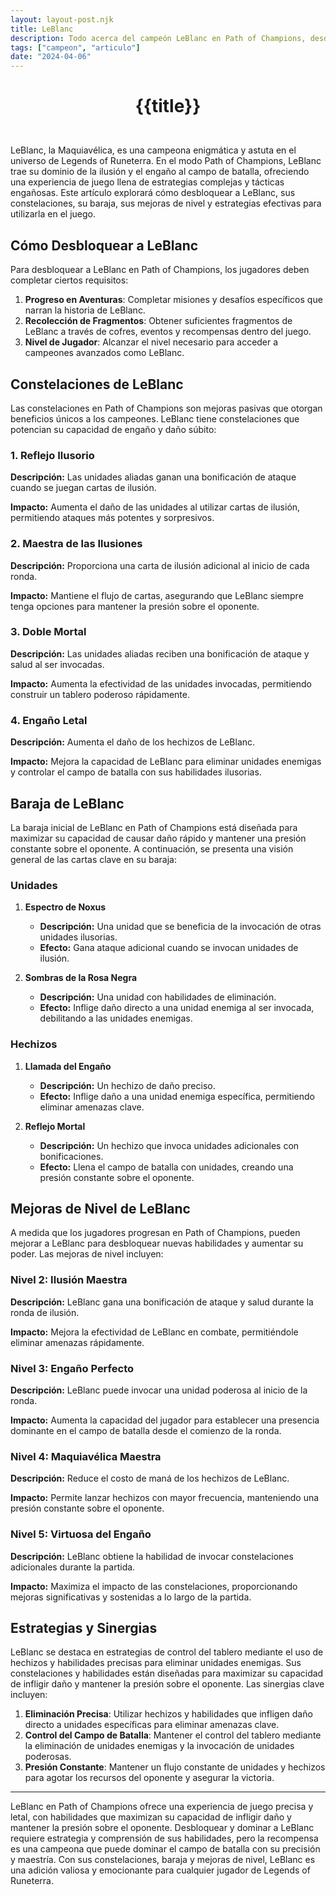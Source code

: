 ```yaml
---
layout: layout-post.njk
title: LeBlanc
description: Todo acerca del campeón LeBlanc en Path of Champions, desde cómo desbloquearla hasta sus habilidades, baraja, y estrategias.
tags: ["campeon", "articulo"]
date: "2024-04-06"
---
```

# <p style="text-align: center;">**{{title}}**</p>

</br>
LeBlanc, la Maquiavélica, es una campeona enigmática y astuta en el universo de Legends of Runeterra. En el modo Path of Champions, LeBlanc trae su dominio de la ilusión y el engaño al campo de batalla, ofreciendo una experiencia de juego llena de estrategias complejas y tácticas engañosas. Este artículo explorará cómo desbloquear a LeBlanc, sus constelaciones, su baraja, sus mejoras de nivel y estrategias efectivas para utilizarla en el juego.

## Cómo Desbloquear a LeBlanc

Para desbloquear a LeBlanc en Path of Champions, los jugadores deben completar ciertos requisitos:

1. **Progreso en Aventuras**: Completar misiones y desafíos específicos que narran la historia de LeBlanc.
2. **Recolección de Fragmentos**: Obtener suficientes fragmentos de LeBlanc a través de cofres, eventos y recompensas dentro del juego.
3. **Nivel de Jugador**: Alcanzar el nivel necesario para acceder a campeones avanzados como LeBlanc.

## Constelaciones de LeBlanc

Las constelaciones en Path of Champions son mejoras pasivas que otorgan beneficios únicos a los campeones. LeBlanc tiene constelaciones que potencian su capacidad de engaño y daño súbito:

### 1. Reflejo Ilusorio

**Descripción:** Las unidades aliadas ganan una bonificación de ataque cuando se juegan cartas de ilusión.

**Impacto:** Aumenta el daño de las unidades al utilizar cartas de ilusión, permitiendo ataques más potentes y sorpresivos.

### 2. Maestra de las Ilusiones

**Descripción:** Proporciona una carta de ilusión adicional al inicio de cada ronda.

**Impacto:** Mantiene el flujo de cartas, asegurando que LeBlanc siempre tenga opciones para mantener la presión sobre el oponente.

### 3. Doble Mortal

**Descripción:** Las unidades aliadas reciben una bonificación de ataque y salud al ser invocadas.

**Impacto:** Aumenta la efectividad de las unidades invocadas, permitiendo construir un tablero poderoso rápidamente.

### 4. Engaño Letal

**Descripción:** Aumenta el daño de los hechizos de LeBlanc.

**Impacto:** Mejora la capacidad de LeBlanc para eliminar unidades enemigas y controlar el campo de batalla con sus habilidades ilusorias.

## Baraja de LeBlanc

La baraja inicial de LeBlanc en Path of Champions está diseñada para maximizar su capacidad de causar daño rápido y mantener una presión constante sobre el oponente. A continuación, se presenta una visión general de las cartas clave en su baraja:

### Unidades

1. **Espectro de Noxus**
   - **Descripción:** Una unidad que se beneficia de la invocación de otras unidades ilusorias.
   - **Efecto:** Gana ataque adicional cuando se invocan unidades de ilusión.

2. **Sombras de la Rosa Negra**
   - **Descripción:** Una unidad con habilidades de eliminación.
   - **Efecto:** Inflige daño directo a una unidad enemiga al ser invocada, debilitando a las unidades enemigas.

### Hechizos

1. **Llamada del Engaño**
   - **Descripción:** Un hechizo de daño preciso.
   - **Efecto:** Inflige daño a una unidad enemiga específica, permitiendo eliminar amenazas clave.

2. **Reflejo Mortal**
   - **Descripción:** Un hechizo que invoca unidades adicionales con bonificaciones.
   - **Efecto:** Llena el campo de batalla con unidades, creando una presión constante sobre el oponente.

## Mejoras de Nivel de LeBlanc

A medida que los jugadores progresan en Path of Champions, pueden mejorar a LeBlanc para desbloquear nuevas habilidades y aumentar su poder. Las mejoras de nivel incluyen:

### Nivel 2: Ilusión Maestra

**Descripción:** LeBlanc gana una bonificación de ataque y salud durante la ronda de ilusión.

**Impacto:** Mejora la efectividad de LeBlanc en combate, permitiéndole eliminar amenazas rápidamente.

### Nivel 3: Engaño Perfecto

**Descripción:** LeBlanc puede invocar una unidad poderosa al inicio de la ronda.

**Impacto:** Aumenta la capacidad del jugador para establecer una presencia dominante en el campo de batalla desde el comienzo de la ronda.

### Nivel 4: Maquiavélica Maestra

**Descripción:** Reduce el costo de maná de los hechizos de LeBlanc.

**Impacto:** Permite lanzar hechizos con mayor frecuencia, manteniendo una presión constante sobre el oponente.

### Nivel 5: Virtuosa del Engaño

**Descripción:** LeBlanc obtiene la habilidad de invocar constelaciones adicionales durante la partida.

**Impacto:** Maximiza el impacto de las constelaciones, proporcionando mejoras significativas y sostenidas a lo largo de la partida.

## Estrategias y Sinergias

LeBlanc se destaca en estrategias de control del tablero mediante el uso de hechizos y habilidades precisas para eliminar unidades enemigas. Sus constelaciones y habilidades están diseñadas para maximizar su capacidad de infligir daño y mantener la presión sobre el oponente. Las sinergias clave incluyen:

1. **Eliminación Precisa**: Utilizar hechizos y habilidades que infligen daño directo a unidades específicas para eliminar amenazas clave.
2. **Control del Campo de Batalla**: Mantener el control del tablero mediante la eliminación de unidades enemigas y la invocación de unidades poderosas.
3. **Presión Constante**: Mantener un flujo constante de unidades y hechizos para agotar los recursos del oponente y asegurar la victoria.

--- 

LeBlanc en Path of Champions ofrece una experiencia de juego precisa y letal, con habilidades que maximizan su capacidad de infligir daño y mantener la presión sobre el oponente. Desbloquear y dominar a LeBlanc requiere estrategia y comprensión de sus habilidades, pero la recompensa es una campeona que puede dominar el campo de batalla con su precisión y maestría. Con sus constelaciones, baraja y mejoras de nivel, LeBlanc es una adición valiosa y emocionante para cualquier jugador de Legends of Runeterra.